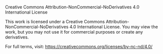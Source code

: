 Creative Commons Attribution-NonCommercial-NoDerivatives 4.0 International License

This work is licensed under a Creative Commons Attribution-NonCommercial-NoDerivatives 4.0 International License. You may view the work, but you may not use it for commercial purposes or create any derivatives.

For full terms, visit: https://creativecommons.org/licenses/by-nc-nd/4.0/
